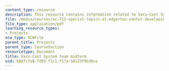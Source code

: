 ```yaml
---
content_type: resource
description: This resource contains information related to Vacu-Cast System team midterm.
file: /media/courses/ec-722-special-topics-at-edgerton-center-developing-world-prosthetics-spring-2010/688fc7a8fd03f1c1f17a58123f9b38ca_MITEC_722S10_vacucast_mdtm.pdf
file_type: application/pdf
learning_resource_types:
- Projects
ocw_type: OCWFile
parent_title: Projects
parent_type: CourseSection
resourcetype: Document
title: Vacu-Cast System team midterm
uid: 688fc7a8-fd03-f1c1-f17a-58123f9b38ca
---
```

